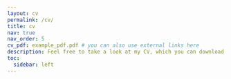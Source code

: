 ```yaml
---
layout: cv
permalink: /cv/
title: cv
nav: true
nav_order: 5
cv_pdf: example_pdf.pdf # you can also use external links here
description: Feel free to take a look at my CV, which you can download by clicking the symbol on the right!
toc:
  sidebar: left
---
```

